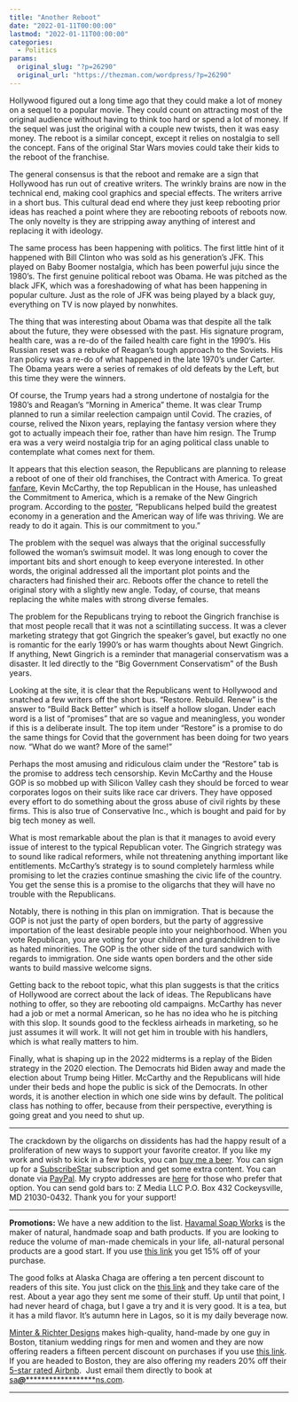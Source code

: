 ```yaml
---
title: "Another Reboot"
date: "2022-01-11T00:00:00"
lastmod: "2022-01-11T00:00:00"
categories:
  - Politics
params:
  original_slug: "?p=26290"
  original_url: "https://thezman.com/wordpress/?p=26290"
---
```


Hollywood figured out a long time ago that they could make a lot of
money on a sequel to a popular movie. They could count on attracting
most of the original audience without having to think too hard or spend
a lot of money. If the sequel was just the original with a couple new
twists, then it was easy money. The reboot is a similar concept, except
it relies on nostalgia to sell the concept. Fans of the original Star
Wars movies could take their kids to the reboot of the franchise.

The general consensus is that the reboot and remake are a sign that
Hollywood has run out of creative writers. The wrinkly brains are now in
the technical end, making cool graphics and special effects. The writers
arrive in a short bus. This cultural dead end where they just keep
rebooting prior ideas has reached a point where they are rebooting
reboots of reboots now. The only novelty is they are stripping away
anything of interest and replacing it with ideology.

The same process has been happening with politics. The first little hint
of it happened with Bill Clinton who was sold as his generation’s JFK.
This played on Baby Boomer nostalgia, which has been powerful juju since
the 1980’s. The first genuine political reboot was Obama. He was pitched
as the black JFK, which was a foreshadowing of what has been happening
in popular culture. Just as the role of JFK was being played by a black
guy, everything on TV is now played by nonwhites.

The thing that was interesting about Obama was that despite all the talk
about the future, they were obsessed with the past. His signature
program, health care, was a re-do of the failed health care fight in the
1990’s. His Russian reset was a rebuke of Reagan’s tough approach to the
Soviets. His Iran policy was a re-do of what happened in the late 1970’s
under Carter. The Obama years were a series of remakes of old defeats by
the Left, but this time they were the winners.

Of course, the Trump years had a strong undertone of nostalgia for the
1980’s and Reagan’s “Morning in America” theme. It was clear Trump
planned to run a similar reelection campaign until Covid. The crazies,
of course, relived the Nixon years, replaying the fantasy version where
they got to actually impeach their foe, rather than have him resign. The
Trump era was a very weird nostalgia trip for an aging political class
unable to contemplate what comes next for them.

It appears that this election season, the Republicans are planning to
release a reboot of one of their old franchises, the Contract with
America. To great <a
href="https://www.breitbart.com/politics/2022/01/10/exclusive-kevin-mccarthy-lays-out-gop-commitment-to-america-a-clear-contrast-between-republicans-democrats-for-midterms/"
rel="noopener" target="_blank">fanfare</a>, Kevin McCarthy, the top
Republican in the House, has unleashed the Commitment to America, which
is a remake of the New Gingrich program. According to the
<a href="https://www.republicanleader.gov/commitment/" rel="noopener"
target="_blank">poster</a>, “Republicans helped build the greatest
economy in a generation and the American way of life was thriving. We
are ready to do it again. This is our commitment to you.”

The problem with the sequel was always that the original successfully
followed the woman’s swimsuit model. It was long enough to cover the
important bits and short enough to keep everyone interested. In other
words, the original addressed all the important plot points and the
characters had finished their arc. Reboots offer the chance to retell
the original story with a slightly new angle. Today, of course, that
means replacing the white males with strong diverse females.

The problem for the Republicans trying to reboot the Gingrich franchise
is that most people recall that it was not a scintillating success. It
was a clever marketing strategy that got Gingrich the speaker’s gavel,
but exactly no one is romantic for the early 1990’s or has warm thoughts
about Newt Gingrich. If anything, Newt Gingrich is a reminder that
managerial conservatism was a disaster. It led directly to the “Big
Government Conservatism” of the Bush years.

Looking at the site, it is clear that the Republicans went to Hollywood
and snatched a few writers off the short bus. “Restore. Rebuild. Renew”
is the answer to “Build Back Better” which is itself a hollow slogan.
Under each word is a list of “promises” that are so vague and
meaningless, you wonder if this is a deliberate insult. The top item
under “Restore” is a promise to do the same things for Covid that the
government has been doing for two years now. “What do we want? More of
the same!”

Perhaps the most amusing and ridiculous claim under the “Restore” tab is
the promise to address tech censorship. Kevin McCarthy and the House GOP
is so mobbed up with Silicon Valley cash they should be forced to wear
corporates logos on their suits like race car drivers. They have opposed
every effort to do something about the gross abuse of civil rights by
these firms. This is also true of Conservative Inc., which is bought and
paid for by big tech money as well.

What is most remarkable about the plan is that it manages to avoid every
issue of interest to the typical Republican voter. The Gingrich strategy
was to sound like radical reformers, while not threatening anything
important like entitlements. McCarthy’s strategy is to sound completely
harmless while promising to let the crazies continue smashing the civic
life of the country. You get the sense this is a promise to the
oligarchs that they will have no trouble with the Republicans.

Notably, there is nothing in this plan on immigration. That is because
the GOP is not just the party of open borders, but the party of
aggressive importation of the least desirable people into your
neighborhood. When you vote Republican, you are voting for your children
and grandchildren to live as hated minorities. The GOP is the other side
of the turd sandwich with regards to immigration. One side wants open
borders and the other side wants to build massive welcome signs.

Getting back to the reboot topic, what this plan suggests is that the
critics of Hollywood are correct about the lack of ideas. The
Republicans have nothing to offer, so they are rebooting old campaigns.
McCarthy has never had a job or met a normal American, so he has no idea
who he is pitching with this slop. It sounds good to the feckless
airheads in marketing, so he just assumes it will work. It will not get
him in trouble with his handlers, which is what really matters to him.

Finally, what is shaping up in the 2022 midterms is a replay of the
Biden strategy in the 2020 election. The Democrats hid Biden away and
made the election about Trump being Hitler. McCarthy and the Republicans
will hide under their beds and hope the public is sick of the Democrats.
In other words, it is another election in which one side wins by
default. The political class has nothing to offer, because from their
perspective, everything is going great and you need to shut up.

------------------------------------------------------------------------

The crackdown by the oligarchs on dissidents has had the happy result of
a proliferation of new ways to support your favorite creator. If you
like my work and wish to kick in a few bucks, you can
<a href="https://www.buymeacoffee.com/mujolulu" rel="noopener"
target="_blank">buy me a beer</a>. You can sign up for a
<a href="https://www.subscribestar.com/the-z-blog" rel="noopener"
target="_blank">SubscribeStar</a> subscription and get some extra
content. You can donate via <a
href="https://www.paypal.com/donate/?cmd=_s-xclick&amp;hosted_button_id=UDAS2Q8JYA6CN&amp;source=url"
rel="noopener" target="_blank">PayPal</a>. My crypto addresses are
<a href="https://thezman.com/wordpress/?page_id=22713" rel="noopener"
target="_blank">here</a> for those who prefer that option. You can send
gold bars to: Z Media LLC P.O. Box 432 Cockeysville, MD 21030-0432.
Thank you for your support!

------------------------------------------------------------------------

**Promotions:** We have a new addition to the list.
<a href="https://havamalsoapworks.com/" rel="noopener"
target="_blank">Havamal Soap Works</a> is the maker of natural, handmade
soap and bath products. If you are looking to reduce the volume of
man-made chemicals in your life, all-natural personal products are a
good start. If you use
<a href="https://havamalsoapworks.com/discount/ZMAN" rel="noopener"
target="_blank">this link</a> you get 15% off of your purchase.

The good folks at Alaska Chaga are offering a ten percent discount to
readers of this site. You just click on the
<a href="https://alaskachaga.us/discount/ZMAN" rel="noopener noreferrer"
target="_blank">this link</a> and they take care of the rest. About a
year ago they sent me some of their stuff. Up until that point, I had
never heard of chaga, but I gave a try and it is very good. It is a tea,
but it has a mild flavor. It’s autumn here in Lagos, so it is my daily
beverage now.

<a href="https://www.minterandrichterdesigns.com/"
rel="noreferrer nofollow noopener" target="_blank">Minter &amp; Richter
Designs</a> makes high-quality, hand-made by one guy in Boston, titanium
wedding rings for men and women and they are now offering readers a
fifteen percent discount on purchases if you use
<a href="https://www.minterandrichterdesigns.com/discount/ZMAN"
rel="noreferrer nofollow noopener" target="_blank">this link</a>.
<span class="highlight"><span class="colour"><span class="font"><span class="size">If
you are headed to Boston, they are also offering my readers 20% off
their <a
href="https://www.airbnb.com/users/7988017/listings?user_id=7988017&amp;s=3"
rel="noopener noreferrer" target="_blank">5-star rated Airbnb</a>.  Just
email them directly to book at
<a href="mailto:sa***@*********************ns.com"
data-original-string="vQ8MeInFgpoSP6cPRn7wWQ==cb7K1nOlD3n6hPBy5nUzeKUt955feKbz6VXjftJhXpzk3gWQVtt46kLyhmAU0/U+HEZ"><span
class="apbct-email-encoder"
data-original-string="Mk0+3On+bI7nlqqEcx0zbg==cb70/OhMm4ASe8KMUN69A59SfFGD1KESQM97+3H5SVupE73c2om4Repfp9RHUu6IOpo"
title="This contact has been encoded by Anti-Spam by CleanTalk. Click to decode. To finish the decoding make sure that JavaScript is enabled in your browser.">sa<span
class="apbct-blur">***</span>@<span
class="apbct-blur">*********************</span>ns.com</span></a>.</span></span></span></span>

------------------------------------------------------------------------
